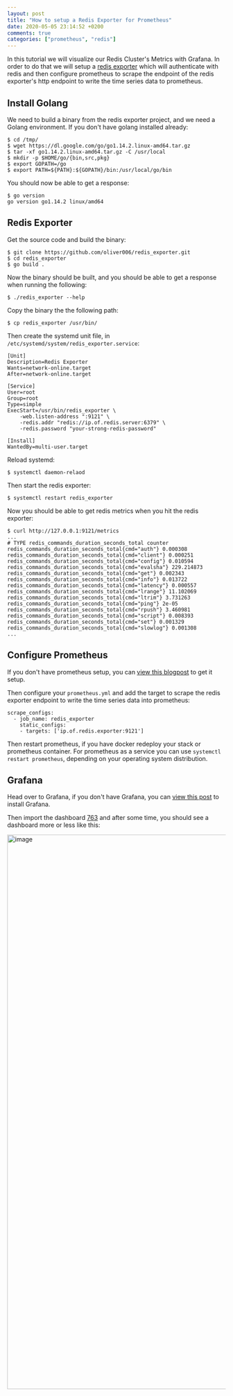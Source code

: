 ```yaml
---
layout: post
title: "How to setup a Redis Exporter for Prometheus"
date: 2020-05-05 23:14:52 +0200
comments: true
categories: ["prometheus", "redis"] 
---
```


In this tutorial we will visualize our Redis Cluster's Metrics with Grafana. In order to do that we will setup a [redis exporter](https://github.com/oliver006/redis_exporter) which will authenticate with redis and then configure prometheus to scrape the endpoint of the redis exporter's http endpoint to write the time series data to prometheus.

## Install Golang

We need to build a binary from the redis exporter project, and we need a Golang environment. If you don't have golang installed already:

```
$ cd /tmp/
$ wget https://dl.google.com/go/go1.14.2.linux-amd64.tar.gz
$ tar -xf go1.14.2.linux-amd64.tar.gz -C /usr/local
$ mkdir -p $HOME/go/{bin,src,pkg}
$ export GOPATH=/go
$ export PATH=${PATH}:${GOPATH}/bin:/usr/local/go/bin
```

You should now be able to get a response:

```
$ go version
go version go1.14.2 linux/amd64
```

## Redis Exporter

Get the source code and build the binary:

```
$ git clone https://github.com/oliver006/redis_exporter.git
$ cd redis_exporter
$ go build .
```

Now the binary should be built, and you should be able to get a response when running the following:

```
$ ./redis_exporter --help
```

Copy the binary the the following path:

```
$ cp redis_exporter /usr/bin/
```

Then create the systemd unit file, in `/etc/systemd/system/redis_exporter.service`:

```
[Unit]
Description=Redis Exporter
Wants=network-online.target
After=network-online.target

[Service]
User=root
Group=root
Type=simple
ExecStart=/usr/bin/redis_exporter \
    -web.listen-address ":9121" \
    -redis.addr "redis://ip.of.redis.server:6379" \
    -redis.password "your-strong-redis-password"

[Install]
WantedBy=multi-user.target
```

Reload systemd:

```
$ systemctl daemon-relaod
```

Then start the redis exporter:

```
$ systemctl restart redis_exporter
```

Now you should be able to get redis metrics when you hit the redis exporter:

```
$ curl http://127.0.0.1:9121/metrics
...
# TYPE redis_commands_duration_seconds_total counter
redis_commands_duration_seconds_total{cmd="auth"} 0.000308
redis_commands_duration_seconds_total{cmd="client"} 0.000251
redis_commands_duration_seconds_total{cmd="config"} 0.010594
redis_commands_duration_seconds_total{cmd="evalsha"} 229.214873
redis_commands_duration_seconds_total{cmd="get"} 0.002343
redis_commands_duration_seconds_total{cmd="info"} 0.013722
redis_commands_duration_seconds_total{cmd="latency"} 0.000557
redis_commands_duration_seconds_total{cmd="lrange"} 11.102069
redis_commands_duration_seconds_total{cmd="ltrim"} 3.731263
redis_commands_duration_seconds_total{cmd="ping"} 2e-05
redis_commands_duration_seconds_total{cmd="rpush"} 3.460981
redis_commands_duration_seconds_total{cmd="script"} 0.008393
redis_commands_duration_seconds_total{cmd="set"} 0.001329
redis_commands_duration_seconds_total{cmd="slowlog"} 0.001308
...
```

## Configure Prometheus

If you don't have prometheus setup, you can [view this blogpost](https://blog.ruanbekker.com/blog/2019/05/07/setup-prometheus-and-node-exporter-on-ubuntu-for-epic-monitoring/) to get it setup.

Then configure your `prometheus.yml` and add the target to scrape the redis exporter endpoint to write the time series data into prometheus:

```
scrape_configs:
  - job_name: redis_exporter
    static_configs:
    - targets: ['ip.of.redis.exporter:9121']
```

Then restart prometheus, if you have docker redeploy your stack or prometheus container. For prometheus as a service you can use `systemctl restart prometheus`, depending on your operating system distribution.

## Grafana

Head over to Grafana, if you don't have Grafana, you can [view this post](https://blog.ruanbekker.com/blog/2019/05/17/install-grafana-to-visualize-your-metrics-from-datasources-such-as-prometheus-on-linux/) to install Grafana.

Then import the dashboard [763](https://grafana.com/grafana/dashboards/763) and after some time, you should see a dashboard more or less like this:

<img width="1280" alt="image" src="https://user-images.githubusercontent.com/567298/81118917-0b58f880-8f2a-11ea-941a-b43696fab9b0.png">

